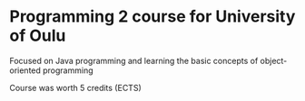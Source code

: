 # Programming 2 course for University of Oulu

Focused on Java programming and learning the basic concepts of object-oriented programming


Course was worth 5 credits (ECTS)

